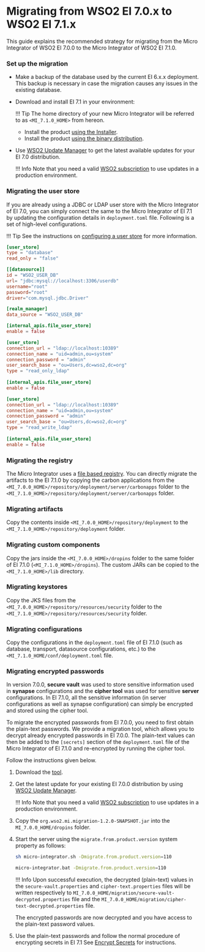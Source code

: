 # Migrating from WSO2 EI 7.0.x to WSO2 EI 7.1.x

This guide explains the recommended strategy for migrating from the Micro Integrator of WSO2 EI 7.0.0 to the Micro Integrator of WSO2 EI 7.1.0.

### Set up the migration

-	Make a backup of the database used by the current EI 6.x.x deployment. This backup is necessary in case the migration causes any issues in the existing database.
-	Download and install EI 7.1 in your environment:

	!!! Tip
		The home directory of your new Micro Integrator will be referred to as `<MI_7.1.0_HOME>` from hereon.

	-	Install the product [using the Installer](../../../setup/installation/install_in_vm_installer).
	-	Install the product [using the binary distribution](../../../setup/installation/install_in_vm_binary).

-	Use [WSO2 Update Manager](https://docs.wso2.com/display/updates/) to get the latest available updates for your EI 7.0 distribution.

	!!! Info
		Note that you need a valid [WSO2 subscription](https://wso2.com/subscription) to use updates in a production environment.

### Migrating the user store

If you are already using a JDBC or LDAP user store with the Micro Integrator of EI 7.0, you can simply connect the same to the Micro Integrator of EI 7.1 by updating the configuration details in `deployment.toml` file. Following is a set of high-level configurations. 

!!! Tip
	See the instructions on [configuring a user store](../../user_stores/setting_up_a_userstore) for more information.

```toml tab='RDBMS User Store'
[user_store]
type = "database"
read_only = "false"

[[datasource]]
id = "WSO2_USER_DB"
url= "jdbc:mysql://localhost:3306/userdb"
username="root"
password="root"
driver="com.mysql.jdbc.Driver"

[realm_manager]
data_source = "WSO2_USER_DB" 

[internal_apis.file_user_store]
enable = false
```

```toml tab='Read-Only LDAP User Store'
[user_store]
connection_url = "ldap://localhost:10389"  
connection_name = "uid=admin,ou=system"
connection_password = "admin"  
user_search_base = "ou=Users,dc=wso2,dc=org"
type = "read_only_ldap"
   
[internal_apis.file_user_store]
enable = false
```

```toml tab='Read-Write LDAP User Store'
[user_store]
connection_url = "ldap://localhost:10389"  
connection_name = "uid=admin,ou=system"
connection_password = "admin"  
user_search_base = "ou=Users,dc=wso2,dc=org"
type = "read_write_ldap"
   
[internal_apis.file_user_store]
enable = false
```

### Migrating the registry
The Micro Integrator uses a [file based registry](../file_based_registry). You can directly migrate the artifacts to the EI 7.1.0 by copying the carbon applications from the `<MI_7.0.0_HOME>/repository/deployment/server/carbonapps` folder to the `<MI_7.1.0_HOME>/repository/deployment/server/carbonapps` folder. 

### Migrating artifacts
Copy the contents inside `<MI_7.0.0_HOME>/repository/deployment` to the `<MI_7.1.0_HOME>/repository/deployment` folder.

### Migrating custom components
Copy the jars inside the `<MI_7.0.0_HOME>/dropins` folder to the same folder of EI 7.1.0 (`<MI_7.1.0_HOME>/dropins`). The custom JARs can be copied to the `<MI_7.1.0_HOME>/lib` directory.

### Migrating keystores
Copy the JKS files from the `<MI_7.0.0_HOME>/repository/resources/security` folder to the `<MI_7.1.0_HOME>/repository/resources/security` folder.

### Migrating configurations
Copy the configurations in the `deployment.toml` file of EI 7.1.0 (such as database, transport, datasource configurations, etc.) to the `<MI_7.1.0_HOME/conf/deployment.toml` file. 

### Migrating encrypted passwords

In version 7.0.0, **secure vault** was used to store sensitive information used in **synapse** configurations and the **cipher tool** was used for sensitive **server** configurations. In EI 7.1.0, all the sensitive information (in server configurations as well as synapse configuration) can simply be encrypted and stored using the cipher tool.

To migrate the encrypted passwords from EI 7.0.0, you need to first obtain the plain-text passwords. We provide a migration tool, which allows you to decrypt already encrypted passwords in EI 7.0.0.  The plain-text values can then be added to the `[secrets]` section of the `deployment.toml` file of the Micro Integrator of EI 7.1.0 and re-encrypted by running the cipher tool. 

Follow the instructions given below.

1. Download the [tool](https://github.com/wso2-docs/WSO2_EI/tree/master/migration-client).
2. Get the latest update for your existing EI 7.0.0 distribution by using [WSO2 Update Manager](https://docs.wso2.com/display/updates/).

	!!! Info
		Note that you need a valid [WSO2 subscription](https://wso2.com/subscription) to use updates in a production environment.

3. Copy the `org.wso2.mi.migration-1.2.0-SNAPSHOT.jar` into the `MI_7.0.0_HOME/dropins` folder.

4. Start the server using the `migrate.from.product.version` system property as follows:

	```bash tab='On Linux/Unix'
	sh micro-integrator.sh -Dmigrate.from.product.version=110
	```
	
	```bash tab='On Windows'
	micro-integrator.bat -Dmigrate.from.product.version=110
	```

	!!! Info
		Upon successful execution, the decrypted (plain-text) values in the `secure-vault.properties` and `cipher-text.properties` files will be written respectively to `MI_7.0.0_HOME/migration/secure-vault-decrypted.properties` file and the `MI_7.0.0_HOME/migration/cipher-text-decrypted.properties` file. 

	The encrypted passwords are now decrypted and you have access to the plain-text password values.

5.	Use the plain-text passwords and follow the normal procedure of encrypting secrets in EI 7.1 See [Encrypt Secrets](../../security/encrypting_plain_text) for instructions.
